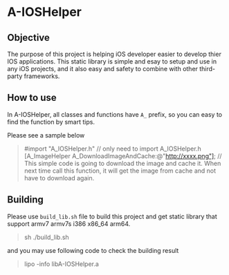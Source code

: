 A-IOSHelper
===========

## Objective
The purpose of this project is helping iOS developer easier to develop thier IOS applications. This static library is simple and esay to setup and use in any iOS projects, and it also easy and safety to combine with other third-party frameworks.

## How to use
In A-IOSHelper, all classes and functions have `A_` prefix, so you can easy to find the function by smart tips.

Please see a sample below  
> #import "A_IOSHelper.h" // only need to import A_IOSHelper.h
> [A_ImageHelper A_DownloadImageAndCache:@"http://xxxx.png"];  // This simple code is going to download the image and cache it. When next time call this function, it will get the image from cache and not have to download again.

## Building 
Please use `build_lib.sh` file to build this project and get static library that support armv7 armv7s i386 x86_64 arm64.
> sh ./build_lib.sh

and you may use following code to check the building result 
> lipo -info libA-IOSHelper.a 
